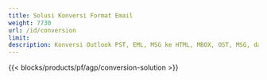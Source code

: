 ```yaml
---
title: Solusi Konversi Format Email 
weight: 7730
url: /id/conversion
limit: 
description: Konversi Outlook PST, EML, MSG ke HTML, MBOX, OST, MSG, dan lainnya
---
```


{{< blocks/products/pf/agp/conversion-solution >}} 
